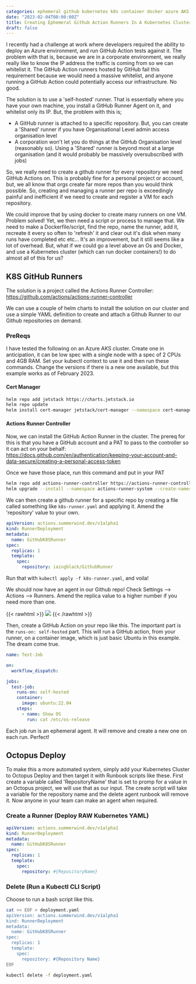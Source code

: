 ```yaml
---
categories: ephemeral github kubernetes k8s container docker azure AKS
date: "2023-02-04T08:00:00Z"
title: Creating Ephemeral Github Action Runners In A Kubernetes Cluster
draft: false
---
```


I recently had a challenge at work where developers required the ability to deploy an Azure environment, and run GitHub Action tests against it. The problem with that is, because we are in a corporate environment, we really really like to know the IP address the traffic is coming from so we can whitelist it. The GitHub Action runners hosted by GitHub fail this requirement because we would need a massive whitelist, and anyone running a GitHub Action could potentially access our infrastructure. No good.

The solution is to use a 'self-hosted' runner. That is essentially where you have your own machine, you install a GitHub Runner Agent on it, and whitelist only its IP. But, the problem with this is;
- A GitHub runner is attached to a specific repository. But, you can create a 'Shared' runner if you have Organisational Level admin access organisation level
- A corporation won't let you do things at the GitHub Organisation level (reasonably so). Using a 'Shared' runner is beyond most at a large organisation (and it would probably be massively oversubscribed with jobs)

So, we really need to create a github runner for every repository we need GitHub Actions on. This is probably fine for a personal project or account, but, we all know that orgs create far more repos than you would think possible. So, creating and managing a runner per repo is exceedingly painful and inefficient if we need to create and register a VM for each repository.

We could improve that by using docker to create many runners on one VM. Problem solved! Yet, we then need a script or process to manage that. We need to make a Dockerfile/script, find the repo, name the runner, add it, recreate it every so often to 'refresh' it and clear out it's disk when many runs have completed etc etc... It's an improvement, but it still seems like a lot of overhead. But, what if we could go a level above an Os and Docker, and use a Kubernetes cluster (which can run docker containers!) to do almost all of this for us?

## K8S GitHub Runners

The solution is a project called the Actions Runner Controller: https://github.com/actions/actions-runner-controller

We can use a couple of helm charts to install the solution on our cluster and use a simple YAML definition to create and attach a Github Runner to our Github repositories on demand.

### PreReqs

I have tested the following on an Azure AKS cluster. Create one in anticipation, it can be low spec with a single node with a spec of 2 CPUs and 4GB RAM. Set your kubectl context to use it and then run these commands. Change the versions if there is a new one available, but this example works as of February 2023.

#### Cert Manager

```bash
helm repo add jetstack https://charts.jetstack.io
helm repo update
helm install cert-manager jetstack/cert-manager --namespace cert-manager --create-namespace --version v1.11.0 --set installCRDs=true
```

#### Actions Runner Controller

Now, we can install the GitHub Action Runner in the cluster. The prereq for this is that you have a GitHub account and a PAT to pass to the controller so it can act on your behalf:  https://docs.github.com/en/authentication/keeping-your-account-and-data-secure/creating-a-personal-access-token

Once we have those place, run this command and put in your PAT

```bash
helm repo add actions-runner-controller https://actions-runner-controller.github.io/actions-runner-controller
helm upgrade --install --namespace actions-runner-system --create-namespace --set=authSecret.create=true --set=authSecret.github_token="REPLACE_YOUR_TOKEN_HERE" --wait actions-runner-controller actions-runner-controller/actions-runner-controller
```

We can then create a github runner for a specific repo by creating a file called something like ```k8s-runner.yaml``` and applying it. Amend the 'repository' value to your own.

```yaml
apiVersion: actions.summerwind.dev/v1alpha1
kind: RunnerDeployment
metadata:
  name: GitHubK8SRunner
spec:
  replicas: 1
  template:
    spec:
      repository: iaingblack/GithubRunner
```

Run that with ```kubectl apply -f k8s-runner.yaml```, and voila!

We should now have an agent in our Github repo! Check Settings --> Actions --> Runners. Amend the replica value to a higher number if you need more than one.

{{< rawhtml >}}
<a data-fancybox="gallery" href="/assets/images/2023/Creating-Ephemeral-Github-Action-Runners-In-A-Kubernetes-Cluster/github-runner-created.png"><img src="/assets/images/2023/Creating-Ephemeral-Github-Action-Runners-In-A-Kubernetes-Cluster/github-runner-created.png"></a>
{{< /rawhtml >}}

Then, create a GitHub Action on your repo like this. The important part is the ```runs-on: self-hosted``` part. This will run a GitHub action, from your runner, on a container image, which is just basic Ubuntu in this example. The dream come true.

```yaml
name: Test-Job

on:
  workflow_dispatch:

jobs:
  test-job:
    runs-on: self-hosted
    container:
      image: ubuntu:22.04
    steps:
      - name: Show OS
        run: cat /etc/os-release
```

Each job run is an ephemeral agent. It will remove and create a new one on each run. Perfect!

## Octopus Deploy

To make this a more automated system, simply add your Kubernetes Cluster to Octopus Deploy and then target it with Runbook scripts like these. First create a variable called 'RepositoryName' that is set to promp for a value in an Octopus project, we will use that as our input. The create script will take a variable for the repository name and the delete agent runbook will remove it. Now anyone in your team can make an agent when required.



### Create a Runner (Deploy RAW Kubernetes YAML)

```yaml
apiVersion: actions.summerwind.dev/v1alpha1
kind: RunnerDeployment
metadata:
  name: GitHubK8SRunner
spec:
  replicas: 1
  template:
    spec:
      repository: #{RepositoryName}
```

### Delete (Run a Kubectl CLI Script)

Choose to run a bash script like this.

```bash
cat << EOF > deployment.yaml
apiVersion: actions.summerwind.dev/v1alpha1
kind: RunnerDeployment
metadata:
  name: GitHubK8SRunner
spec:
  replicas: 1
  template:
    spec:
      repository: #{Repository Name}
EOF

kubectl delete -f deployment.yaml
```
